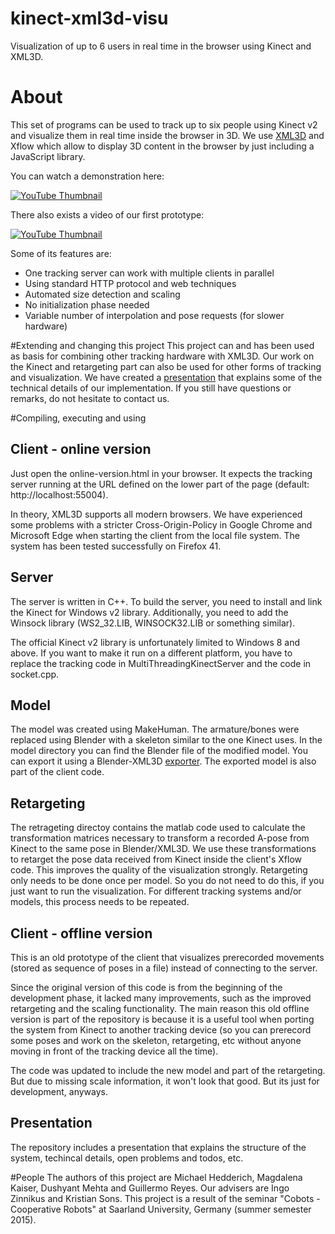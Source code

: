 # kinect-xml3d-visu
Visualization of up to 6 users in real time in the browser using Kinect 
and XML3D.

# About
This set of programs can be used to track up to six people using Kinect 
v2 and visualize them in real time inside the browser in 3D. We use 
[XML3D](http://xml3d.org/) and Xflow which allow to display 3D
content in the browser by just including a JavaScript library.

You can watch a demonstration here: 

[![YouTube Thumbnail](http://img.youtube.com/vi/WPJaDTGAIaI/1.jpg)](https://youtu.be/WPJaDTGAIaI)

There also exists a video of our first prototype:

[![YouTube Thumbnail](http://img.youtube.com/vi/BYWWkNrQdMg/3.jpg)](https://youtu.be/BYWWkNrQdMg) 

Some of its features are:
* One tracking server can work with multiple clients in parallel
* Using standard HTTP protocol and web techniques
* Automated size detection and scaling
* No initialization phase needed
* Variable number of interpolation and pose requests (for slower hardware)

#Extending and changing this project
This project can and has been used as basis for combining other 
tracking hardware with XML3D. Our work on the Kinect and retargeting part
can also be used for other forms of tracking and visualization. 
We have created a [presentation](https://github.com/michael-aloys/kinect-xml3d-visu/blob/master/presentation/VisualizationHuman_TechincalDetails.pdf)
 that explains some of the technical details of our implementation. 
 If you still have questions or remarks, do not hesitate to contact us.

#Compiling, executing and using

## Client - online version
Just open the online-version.html in your browser. It expects the 
tracking server running at the URL defined on the lower part of the page 
(default: http://localhost:55004).

In theory, XML3D supports all modern browsers. We have experienced some
problems with a stricter Cross-Origin-Policy in Google Chrome and 
Microsoft Edge when starting the client from the local file system. The
system has been tested successfully on Firefox 41. 

## Server
The server is written in C++. To build the server, you need to install 
and link the Kinect for Windows v2 library. Additionally, you need to 
add the Winsock library (WS2_32.LIB, WINSOCK32.LIB or something similar).

The official Kinect v2 library is unfortunately limited to Windows 8 and
above. If you want to make it run on a different platform, you have
to replace the tracking code in MultiThreadingKinectServer and the 
code in socket.cpp.

## Model
The model was created using MakeHuman. The armature/bones were replaced
using Blender with a skeleton similar to the one Kinect uses. 
In the model directory you can find the Blender file of the modified model.
You can export it using a Blender-XML3D 
[exporter](https://github.com/ksons/xml3d-blender-exporter). The exported
model is also part of the client code.

## Retargeting
The retrageting directoy contains the matlab code used to calculate
the transformation matrices necessary to transform a recorded A-pose
from Kinect to the same pose in Blender/XML3D. We use these transformations
to retarget the pose data received from Kinect inside the client's Xflow
code. This improves the quality of the visualization strongly. Retargeting
only needs to be done once per model. So you do not need to do this, if
you just want to run the visualization. For different tracking systems 
and/or models, this process needs to be repeated.

## Client - offline version
This is an old prototype of the client that visualizes prerecorded
movements (stored as sequence of poses in a file) instead of 
connecting to the server.

Since the original version of this code is from the beginning of 
the development phase, it lacked many improvements, such as the improved
retargeting and the scaling functionality. The main reason this old offline
version is part of the repository is because it is a useful tool when 
porting the system from Kinect to another tracking device (so you can
prerecord some poses and work on the skeleton, retargeting, etc without 
anyone moving in front of the tracking device all the time).

The code was updated to include the new model and part of the retargeting.
But due to missing scale information, it won't look that good. But its 
just for development, anyways.

## Presentation
The repository includes a presentation that explains the structure
of the system, techincal details, open problems and todos, etc. 


#People
The authors of this project are Michael Hedderich, Magdalena Kaiser, 
Dushyant Mehta and Guillermo Reyes. Our advisers are Ingo Zinnikus
and Kristian Sons. This project is a result of the seminar
"Cobots - Cooperative Robots" at Saarland University, Germany
(summer semester 2015).







